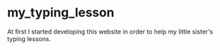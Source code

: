 # my_typing_lesson
At first I started developing this website in order to help my little sister's typing lessons.
